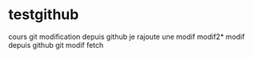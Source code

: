 # testgithub
cours git
modification depuis github
je rajoute une modif
modif2*
modif depuis github
git
modif fetch

